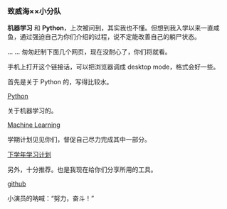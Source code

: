 ### 致威海××小分队

**机器学习** 和 **Python**，上次被问到，其实我也不懂。但想到我入学以来一直咸鱼，通过强迫自己为你们介绍的过程，说不定能改善自己的躺尸状态。

... ... 匆匆赶制下面几个网页，现在没耐心了，你们将就看。

手机上打开这个链接话，可以把浏览器调成 desktop mode，格式会好一些。

首先是关于 Python 的，写得比较水。

[Python](https://github.com/luanxxys/code/blob/master/python/readme.md)

关于机器学习的。

[Machine Learning](https://github.com/luanxxys/cs/blob/master/Machine%20Learning/readme.md)

学期计划见见你们，督促自己尽力完成其中一部分。

[下学年学习计划](https://github.com/luanxxys/memo/blob/master/plan_2017.md)

另外，十分推荐。也是我现在给你们分享所用的工具。

[github](https://github.com/luanxxys/software/blob/master/git/readme.md)

小演员的呐喊：“努力，奋斗！”
